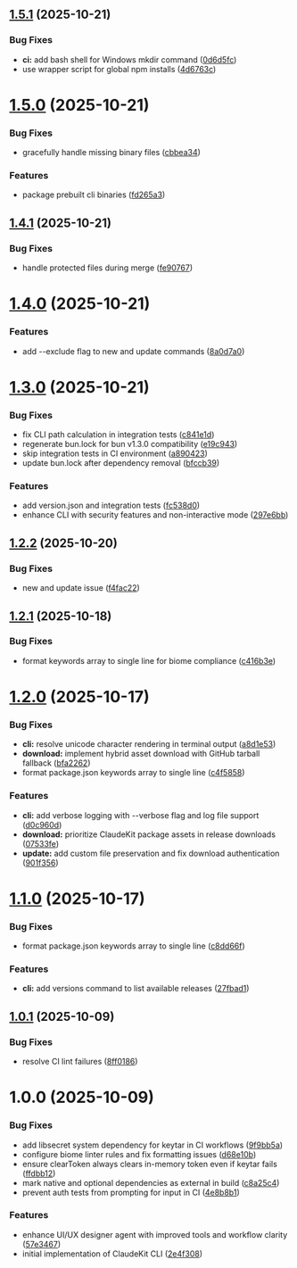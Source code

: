 ## [1.5.1](https://github.com/mrgoonie/claudekit-cli/compare/v1.5.0...v1.5.1) (2025-10-21)


### Bug Fixes

* **ci:** add bash shell for Windows mkdir command ([0d6d5fc](https://github.com/mrgoonie/claudekit-cli/commit/0d6d5fc984d3bdb4e00029efb3f99b30b967beeb))
* use wrapper script for global npm installs ([4d6763c](https://github.com/mrgoonie/claudekit-cli/commit/4d6763cc44a86bebbdcfc84518d41b067d30b0ae))

# [1.5.0](https://github.com/mrgoonie/claudekit-cli/compare/v1.4.1...v1.5.0) (2025-10-21)


### Bug Fixes

* gracefully handle missing binary files ([cbbea34](https://github.com/mrgoonie/claudekit-cli/commit/cbbea3407eae50a2e430729e97b0032260e89704))


### Features

* package prebuilt cli binaries ([fd265a3](https://github.com/mrgoonie/claudekit-cli/commit/fd265a379e7f9c29db534a3c27372ba20636d7e8))

## [1.4.1](https://github.com/mrgoonie/claudekit-cli/compare/v1.4.0...v1.4.1) (2025-10-21)


### Bug Fixes

* handle protected files during merge ([fe90767](https://github.com/mrgoonie/claudekit-cli/commit/fe907670932fc5b39521586ef798f73cd1130180))

# [1.4.0](https://github.com/mrgoonie/claudekit-cli/compare/v1.3.0...v1.4.0) (2025-10-21)


### Features

* add --exclude flag to new and update commands ([8a0d7a0](https://github.com/mrgoonie/claudekit-cli/commit/8a0d7a00de70823d4fecac26d4c7e82c4df2ab0f))

# [1.3.0](https://github.com/mrgoonie/claudekit-cli/compare/v1.2.2...v1.3.0) (2025-10-21)


### Bug Fixes

* fix CLI path calculation in integration tests ([c841e1d](https://github.com/mrgoonie/claudekit-cli/commit/c841e1d68abf9d1a8a714cd5dcec54357fc8c646))
* regenerate bun.lock for bun v1.3.0 compatibility ([e19c943](https://github.com/mrgoonie/claudekit-cli/commit/e19c943ad5b653694476527226448850c537c88d))
* skip integration tests in CI environment ([a890423](https://github.com/mrgoonie/claudekit-cli/commit/a890423b8e9d791c1387c4219dde78298b57159d))
* update bun.lock after dependency removal ([bfccb39](https://github.com/mrgoonie/claudekit-cli/commit/bfccb393aa12b395429aef8d8440b22417c8438b))


### Features

* add version.json and integration tests ([fc538d0](https://github.com/mrgoonie/claudekit-cli/commit/fc538d033f579962f8aee73ae3f8a25370189037))
* enhance CLI with security features and non-interactive mode ([297e6bb](https://github.com/mrgoonie/claudekit-cli/commit/297e6bba73f87411d3be9918929a35758b62be41))

## [1.2.2](https://github.com/mrgoonie/claudekit-cli/compare/v1.2.1...v1.2.2) (2025-10-20)


### Bug Fixes

* new and update issue ([f4fac22](https://github.com/mrgoonie/claudekit-cli/commit/f4fac224792fe82c1556f4b9ba7a6dcfc50aa84f))

## [1.2.1](https://github.com/mrgoonie/claudekit-cli/compare/v1.2.0...v1.2.1) (2025-10-18)


### Bug Fixes

* format keywords array to single line for biome compliance ([c416b3e](https://github.com/mrgoonie/claudekit-cli/commit/c416b3e2d0bddca73ca8a3e60cdc5d32e15c888e))

# [1.2.0](https://github.com/mrgoonie/claudekit-cli/compare/v1.1.0...v1.2.0) (2025-10-17)


### Bug Fixes

* **cli:** resolve unicode character rendering in terminal output ([a8d1e53](https://github.com/mrgoonie/claudekit-cli/commit/a8d1e53462be644e8435b17a6679453860a1c06a))
* **download:** implement hybrid asset download with GitHub tarball fallback ([bfa2262](https://github.com/mrgoonie/claudekit-cli/commit/bfa22624562f5098a017c38d39906315edde98a4))
* format package.json keywords array to single line ([c4f5858](https://github.com/mrgoonie/claudekit-cli/commit/c4f5858dc1e4d95df5b9e4233884f7ba8b09a09a))


### Features

* **cli:** add verbose logging with --verbose flag and log file support ([d0c960d](https://github.com/mrgoonie/claudekit-cli/commit/d0c960d7115f4eb38b328f08ed980eda12dacd4b))
* **download:** prioritize ClaudeKit package assets in release downloads ([07533fe](https://github.com/mrgoonie/claudekit-cli/commit/07533fead1ed7f8382db81b65c4b82a7578ac86f))
* **update:** add custom file preservation and fix download authentication ([901f356](https://github.com/mrgoonie/claudekit-cli/commit/901f356de0fed1c68e3ad249d293f3eb3867bacf))

# [1.1.0](https://github.com/mrgoonie/claudekit-cli/compare/v1.0.1...v1.1.0) (2025-10-17)


### Bug Fixes

* format package.json keywords array to single line ([c8dd66f](https://github.com/mrgoonie/claudekit-cli/commit/c8dd66faa94a84188790947fe3ee6f562d63cd46))


### Features

* **cli:** add versions command to list available releases ([27fbad1](https://github.com/mrgoonie/claudekit-cli/commit/27fbad1be3b5df90cb85ba9a3dd1b0eeb4fa6125))

## [1.0.1](https://github.com/mrgoonie/claudekit-cli/compare/v1.0.0...v1.0.1) (2025-10-09)


### Bug Fixes

* resolve CI lint failures ([8ff0186](https://github.com/mrgoonie/claudekit-cli/commit/8ff0186d8381003802c70c7cc17383e5662239a1))

# 1.0.0 (2025-10-09)


### Bug Fixes

* add libsecret system dependency for keytar in CI workflows ([9f9bb5a](https://github.com/mrgoonie/claudekit-cli/commit/9f9bb5a351fb3071d3929fbc8c916ca88ec0167d))
* configure biome linter rules and fix formatting issues ([d68e10b](https://github.com/mrgoonie/claudekit-cli/commit/d68e10bb1e65e525069ac3b3401ae9fc8131c15e))
* ensure clearToken always clears in-memory token even if keytar fails ([ffdbb12](https://github.com/mrgoonie/claudekit-cli/commit/ffdbb12dc20f5f171be94f4fb51745eff9b6c799))
* mark native and optional dependencies as external in build ([c8a25c4](https://github.com/mrgoonie/claudekit-cli/commit/c8a25c40fb53e5bcda6fe48522ffa21f9e2907e5))
* prevent auth tests from prompting for input in CI ([4e8b8b1](https://github.com/mrgoonie/claudekit-cli/commit/4e8b8b149f03b1ae05b3fb27846786c34e58d284))


### Features

* enhance UI/UX designer agent with improved tools and workflow clarity ([57e3467](https://github.com/mrgoonie/claudekit-cli/commit/57e3467c88c951e83fe5680358a4a5ac0e3b44d3))
* initial implementation of ClaudeKit CLI ([2e4f308](https://github.com/mrgoonie/claudekit-cli/commit/2e4f308bc99b8811ea0cc72b91a18b286b9fbd3e))
